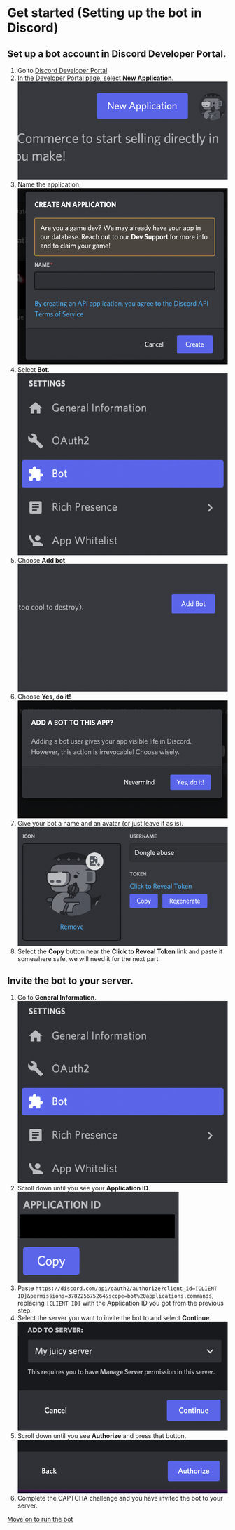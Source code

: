 # Get started (Setting up the bot in Discord)

## Set up a bot account in Discord Developer Portal.
1. Go to [Discord Developer Portal](https://discord.com/developers).
2. In the Developer Portal page, select **New Application**.
   ![](../images/get-started/fig1.png)
3. Name the application.
   ![](../images/get-started/fig2.png)
4. Select **Bot**.
   ![](../images/get-started/fig3.png)
5. Choose **Add bot**.
   ![](../images/get-started/fig4.png)
6. Choose **Yes, do it!**
   ![](../images/get-started/fig5.png)
7. Give your bot a name and an avatar (or just leave it as is).
   ![](../images/get-started/fig6.png)
8. Select the **Copy** button near the **Click to Reveal Token** link and paste it somewhere safe, we will need it for the next part.

## Invite the bot to your server.
1. Go to **General Information**.
   ![](../images/get-started/fig3.png)
2. Scroll down until you see your **Application ID**.
   ![](../images/get-started/fig7.png)
3. Paste `https://discord.com/api/oauth2/authorize?client_id=[CLIENT ID]&permissions=378225675264&scope=bot%20applications.commands`, replacing `[CLIENT ID]` with the Application ID you got from the previous step.
4. Select the server you want to invite the bot to and select **Continue**.
   ![](../images/get-started/fig8.png)
5. Scroll down until you see **Authorize** and press that button.
   ![](../images/get-started/fig9.png)
6. Complete the CAPTCHA challenge and you have invited the bot to your server.

[Move on to run the bot](./running.md)